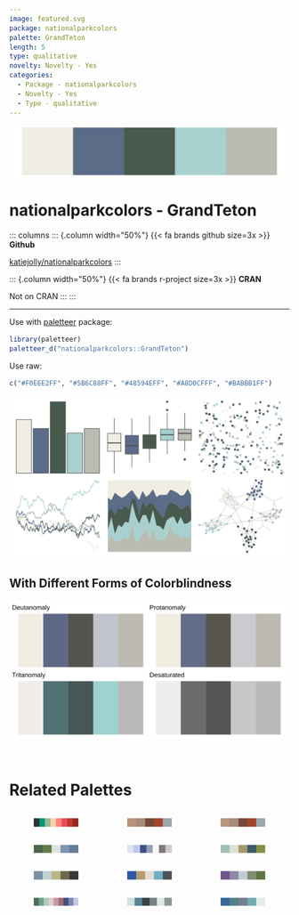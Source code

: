 ```yaml
---
image: featured.svg
package: nationalparkcolors
palette: GrandTeton
length: 5
type: qualitative
novelty: Novelty - Yes
categories:
  - Package - nationalparkcolors
  - Novelty - Yes
  - Type - qualitative
---
```


![](featured.svg)

# nationalparkcolors - GrandTeton 

::: columns
::: {.column width="50%"}
{{< fa brands github size=3x >}}
**Github**

[katiejolly/nationalparkcolors](https://github.com/katiejolly/nationalparkcolors)
:::

::: {.column width="50%"}
{{< fa brands r-project size=3x >}}
**CRAN**

Not on CRAN
:::
:::

<hr> 

Use with [paletteer](https://emilhvitfeldt.github.io/paletteer/) package:

```r
library(paletteer)
paletteer_d("nationalparkcolors::GrandTeton")
```

Use raw:

```r
c("#F0EEE2FF", "#5B6C88FF", "#48594EFF", "#A8D0CFFF", "#BABBB1FF")
``` 

![](examples.png) <br>

## With Different Forms of Colorblindness

![](colorblind.svg) 

<br>

# Related Palettes

<div class="list" style="display: grid; grid-template-columns: auto auto auto;"> <figure class="figure">
<a href="../../awtools/a_palette/"> <img src="../../awtools/a_palette/featured.svg" style="width: 100%;" class="figure-img"></a>
</figure> <figure class="figure">
<a href="../../ButterflyColors/hamadryas_feronia/"> <img src="../../ButterflyColors/hamadryas_feronia/featured.svg" style="width: 100%;" class="figure-img"></a>
</figure> <figure class="figure">
<a href="../../ButterflyColors/hamadryas_feronia/"> <img src="../../ButterflyColors/hamadryas_feronia/featured.svg" style="width: 100%;" class="figure-img"></a>
</figure> <figure class="figure">
<a href="../../nord/silver_mine/"> <img src="../../nord/silver_mine/featured.svg" style="width: 100%;" class="figure-img"></a>
</figure> <figure class="figure">
<a href="../../palettetown/dewgong/"> <img src="../../palettetown/dewgong/featured.svg" style="width: 100%;" class="figure-img"></a>
</figure> <figure class="figure">
<a href="../../nationalparkcolors/Yosemite/"> <img src="../../nationalparkcolors/Yosemite/featured.svg" style="width: 100%;" class="figure-img"></a>
</figure> <figure class="figure">
<a href="../../fishualize/Alosa_fallax/"> <img src="../../fishualize/Alosa_fallax/featured.svg" style="width: 100%;" class="figure-img"></a>
</figure> <figure class="figure">
<a href="../../ggprism/waves2/"> <img src="../../ggprism/waves2/featured.svg" style="width: 100%;" class="figure-img"></a>
</figure> <figure class="figure">
<a href="../../calecopal/lupinus/"> <img src="../../calecopal/lupinus/featured.svg" style="width: 100%;" class="figure-img"></a>
</figure> <figure class="figure">
<a href="../../MetBrewer/Monet/"> <img src="../../MetBrewer/Monet/featured.svg" style="width: 100%;" class="figure-img"></a>
</figure> <figure class="figure">
<a href="../../ochRe/dead_reef/"> <img src="../../ochRe/dead_reef/featured.svg" style="width: 100%;" class="figure-img"></a>
</figure> <figure class="figure">
<a href="../../fishualize/Opisthonema_oglinum/"> <img src="../../fishualize/Opisthonema_oglinum/featured.svg" style="width: 100%;" class="figure-img"></a>
</figure> 
</div>

